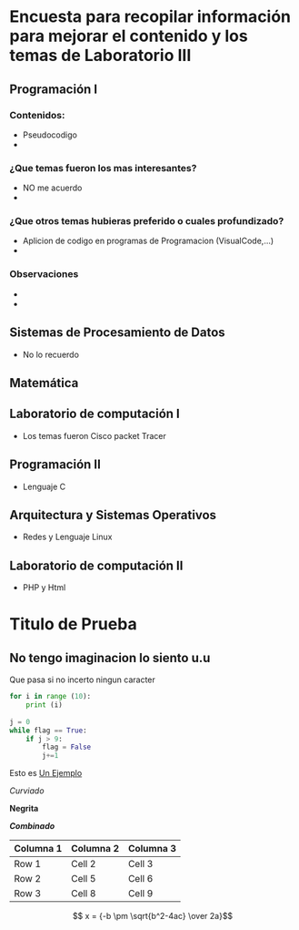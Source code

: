 # Encuesta para recopilar información para mejorar el contenido y los temas de Laboratorio III 
## Programación I 
### Contenidos:
* Pseudocodigo
*
### ¿Que temas fueron los mas interesantes?
* NO me acuerdo
*
### ¿Que otros temas hubieras preferido o cuales profundizado?
* Aplicion de codigo en programas de Programacion (VisualCode,...)
*
### Observaciones 
*
*
## Sistemas de Procesamiento de Datos
* No lo recuerdo

## Matemática

## Laboratorio de computación I
* Los temas fueron Cisco packet Tracer
## Programación II
* Lenguaje C
## Arquitectura y Sistemas Operativos
* Redes y Lenguaje Linux
## Laboratorio de computación II
* PHP y Html

# Titulo de Prueba 
## No tengo imaginacion lo siento u.u
Que pasa si no incerto ningun caracter 

```python
for i in range (10):
    print (i)
    
j = 0
while flag == True:
    if j > 9:
        flag = False
        j+=1
```

Esto es [Un Ejemplo](https://www.youtube.com/)

*Curviado*

**Negrita**

_**Combinado**_

| Columna 1 | Columna 2 | Columna 3 |
|----------|----------|----------|
| Row 1    | Cell 2   | Cell 3   |
| Row 2    | Cell 5   | Cell 6   |
| Row 3    | Cell 8   | Cell 9   |

$$ x = {-b \pm \sqrt{b^2-4ac} \over 2a}$$